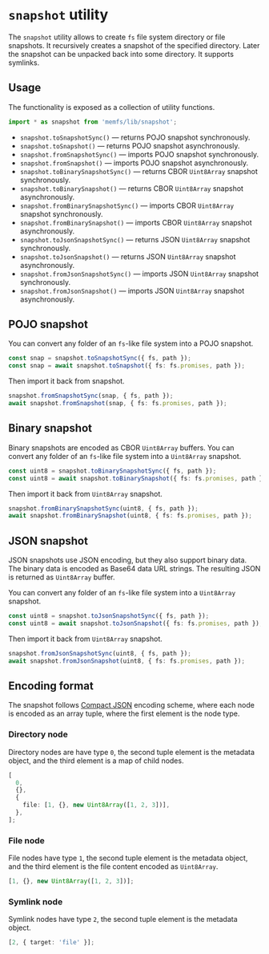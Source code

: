 # `snapshot` utility

The `snapshot` utility allows to create `fs` file system directory or file
snapshots. It recursively creates a snapshot of the specified directory. Later the
snapshot can be unpacked back into some directory. It supports symlinks.

## Usage

The functionality is exposed as a collection of utility functions.

```ts
import * as snapshot from 'memfs/lib/snapshot';
```

- `snapshot.toSnapshotSync()` &mdash; returns POJO snapshot synchronously.
- `snapshot.toSnapshot()` &mdash; returns POJO snapshot asynchronously.
- `snapshot.fromSnapshotSync()` &mdash; imports POJO snapshot synchronously.
- `snapshot.fromSnapshot()` &mdash; imports POJO snapshot asynchronously.
- `snapshot.toBinarySnapshotSync()` &mdash; returns CBOR `Uint8Array` snapshot synchronously.
- `snapshot.toBinarySnapshot()` &mdash; returns CBOR `Uint8Array` snapshot asynchronously.
- `snapshot.fromBinarySnapshotSync()` &mdash; imports CBOR `Uint8Array` snapshot synchronously.
- `snapshot.fromBinarySnapshot()` &mdash; imports CBOR `Uint8Array` snapshot asynchronously.
- `snapshot.toJsonSnapshotSync()` &mdash; returns JSON `Uint8Array` snapshot synchronously.
- `snapshot.toJsonSnapshot()` &mdash; returns JSON `Uint8Array` snapshot asynchronously.
- `snapshot.fromJsonSnapshotSync()` &mdash; imports JSON `Uint8Array` snapshot synchronously.
- `snapshot.fromJsonSnapshot()` &mdash; imports JSON `Uint8Array` snapshot asynchronously.

## POJO snapshot

You can convert any folder of an `fs`-like file system into a POJO snapshot.

```ts
const snap = snapshot.toSnapshotSync({ fs, path });
const snap = await snapshot.toSnapshot({ fs: fs.promises, path });
```

Then import it back from snapshot.

```ts
snapshot.fromSnapshotSync(snap, { fs, path });
await snapshot.fromSnapshot(snap, { fs: fs.promises, path });
```

## Binary snapshot

Binary snapshots are encoded as CBOR `Uint8Array` buffers. You can convert any
folder of an `fs`-like file system into a `Uint8Array` snapshot.

```ts
const uint8 = snapshot.toBinarySnapshotSync({ fs, path });
const uint8 = await snapshot.toBinarySnapshot({ fs: fs.promises, path });
```

Then import it back from `Uint8Array` snapshot.

```ts
snapshot.fromBinarySnapshotSync(uint8, { fs, path });
await snapshot.fromBinarySnapshot(uint8, { fs: fs.promises, path });
```

## JSON snapshot

JSON snapshots use JSON encoding, but they also support binary data. The binary
data is encoded as Base64 data URL strings. The resulting JSON is returned as
`Uint8Array` buffer.

You can convert any folder of an `fs`-like file system into a `Uint8Array` snapshot.

```ts
const uint8 = snapshot.toJsonSnapshotSync({ fs, path });
const uint8 = await snapshot.toJsonSnapshot({ fs: fs.promises, path });
```

Then import it back from `Uint8Array` snapshot.

```ts
snapshot.fromJsonSnapshotSync(uint8, { fs, path });
await snapshot.fromJsonSnapshot(uint8, { fs: fs.promises, path });
```

## Encoding format

The snapshot follows [Compact JSON](https://jsonjoy.com/specs/compact-json) encoding
scheme, where each node is encoded as an array tuple, where the first element
is the node type.

### Directory node

Directory nodes are have type `0`, the second tuple element is the metadata object, and
the third element is a map of child nodes.

```ts
[
  0,
  {},
  {
    file: [1, {}, new Uint8Array([1, 2, 3])],
  },
];
```

### File node

File nodes have type `1`, the second tuple element is the metadata object, and
the third element is the file content encoded as `Uint8Array`.

```ts
[1, {}, new Uint8Array([1, 2, 3])];
```

### Symlink node

Symlink nodes have type `2`, the second tuple element is the metadata object.

```ts
[2, { target: 'file' }];
```
